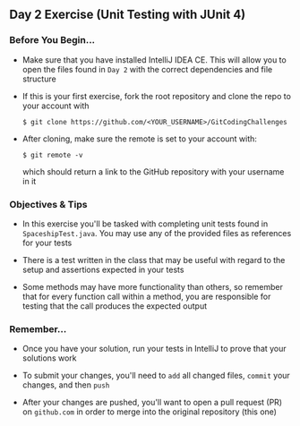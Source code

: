 ## Day 2 Exercise (Unit Testing with JUnit 4)

### Before You Begin...

* Make sure that you have installed IntelliJ IDEA CE. This will allow you to open the files found in
`Day 2` with the correct dependencies and file structure

* If this is your first exercise, fork the root repository and clone the repo to your account with 
  ```
  $ git clone https://github.com/<YOUR_USERNAME>/GitCodingChallenges
  ```

* After cloning, make sure the remote is set to your account with:
  ```
  $ git remote -v
  ``` 
  which should return a link to the GitHub repository with your username in it


### Objectives & Tips

* In this exercise you'll be tasked with completing unit tests found in `SpaceshipTest.java`. You may use 
any of the provided files as references for your tests

* There is a test written in the class that may be useful with regard to the setup and assertions expected in
your tests

* Some methods may have more functionality than others, so remember that for every function call within a method,
you are responsible for testing that the call produces the expected output

### Remember...

* Once you have your solution, run your tests in IntelliJ to prove that your solutions work

* To submit your changes, you'll need to `add` all changed files, `commit` your changes, and then `push`

* After your changes are pushed, you'll want to open a pull request (PR) on ```github.com``` in order to 
merge into the original repository (this one)
